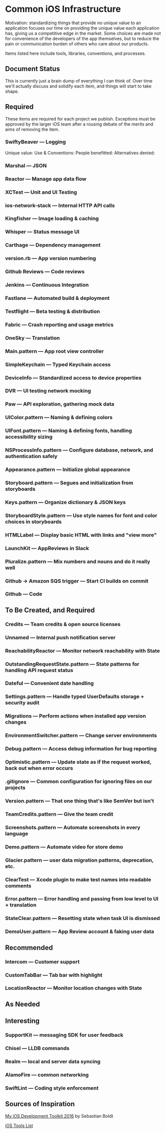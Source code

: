 # Common iOS Infrastructure

Motivation: standardizing things that provide no unique value to an application focuses our time on providing the unique value each application has, giving us a competitive edge in the market. Some choices are made not for convenience of the developers of the app themselves, but to reduce the pain or communication burden of others who care about our products.

Items listed here include tools, libraries, conventions, and processes.

## Document Status

This is currently just a brain dump of everything I can think of. Over time we'll actually discuss and solidify each item, and things will start to take shape.

## Required

These items are required for each project we publish. Exceptions must be approved by the larger iOS team after a rousing debate of the merits and aims of removing the item.

### SwiftyBeaver — Logging

Unique value:
Use & Conventions:
People benefitted:
Alternatives denied:

### Marshal — JSON

### Reactor — Manage app data flow

### XCTest — Unit and UI Testing

### ios-network-stack — Internal HTTP API calls

### Kingfisher — Image loading & caching

### Whisper — Status message UI

### Carthage — Dependency management

### version.rb — App version numbering

### Github Reviews — Code reviews

### Jenkins — Continuous Integration

### Fastlane — Automated build & deployment

### Testflight — Beta testing & distribution

### Fabric — Crash reporting and usage metrics

### OneSky — Translation

### Main.pattern — App root view controller

### SimpleKeychain — Typed Keychain access

### DeviceInfo — Standardized access to device properties

### DVR — UI testing network mocking

### Paw — API exploration, gathering mock data

### UIColor.pattern — Naming & defining colors

### UIFont.pattern — Naming & defining fonts, handling accessibility sizing

### NSProcessInfo.pattern — Configure database, network, and authentication safely

### Appearance.pattern — Initialize global appearance

### Storyboard.pattern — Segues and initialization from storyboards

### Keys.pattern — Organize dictionary & JSON keys

### StoryboardStyle.pattern — Use style names for font and color choices in storyboards

### HTMLLabel — Display basic HTML with links and "view more"

### LaunchKit — AppReviews in Slack

### Pluralize.pattern — Mix numbers and nouns and do it really well

### Github -> Amazon SQS trigger — Start CI builds on commit

### Github — Code




## To Be Created, and Required

### Credits — Team credits & open source licenses

### Unnamed — Internal push notification server

### ReachabilityReactor — Monitor network reachability with State

### OutstandingRequestState.pattern — State patterns for handling API request status

### Dateful — Convenient date handling

### Settings.pattern — Handle typed UserDefaults storage + security audit

### Migrations — Perform actions when installed app version changes

### EnvironmentSwitcher.pattern — Change server environments

### Debug.pattern — Access debug information for bug reporting

### Optimistic.pattern — Update state as if the request worked, back out when error occurs

### .gitignore — Common configuration for ignoring files on our projects

### Version.pattern — That one thing that's like SemVer but isn't

### TeamCredits.pattern — Give the team credit

### Screenshots.pattern — Automate screenshots in every language

### Demo.pattern — Automate video for store demo

### Glacier.pattern — user data migration patterns, deprecation, etc.

### ClearTest — Xcode plugin to make test names into readable comments

### Error.pattern — Error handling and passing from low level to UI + translation

### StateClear.pattern — Resetting state when task UI is dismissed

### DemoUser.pattern — App Review account & faking user data




## Recommended

### Intercom — Customer support

### CustomTabBar — Tab bar with highlight

### LocationReactor — Monitor location changes with State




## As Needed


## Interesting

### SupportKit — messaging SDK for user feedback

### Chisel — LLDB commands

### Realm — local and server data syncing

### AlamoFire — common networking

### SwiftLint — Coding style enforcement


## Sources of Inspiration

[My iOS Development Toolkit 2016](https://medium.com/ios-os-x-development/my-ios-development-toolkit-2016-ba7601b68085#.lpdd2q1x0) by Sebastian Boldt

[iOS Tools List](https://iosdev.tools)

